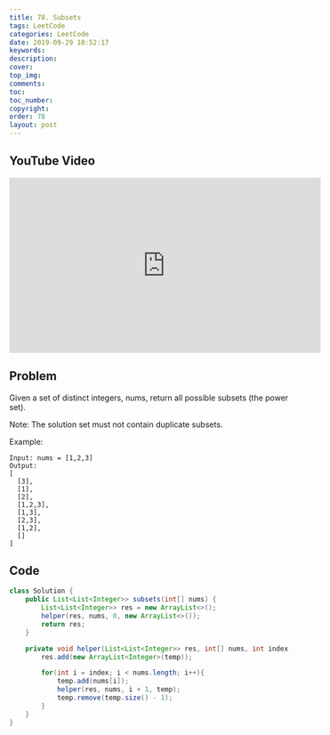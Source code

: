 ```yaml
---
title: 78. Subsets
tags: LeetCode
categories: LeetCode
date: 2019-09-29 10:52:17
keywords:
description:
cover:
top_img:
comments:
toc:
toc_number:
copyright:
order: 78
layout: post
---
```


## YouTube Video

<iframe width="560" height="315" src="https://www.youtube.com/embed/-0OycisNZTo" frameborder="0" allow="accelerometer; autoplay; encrypted-media; gyroscope; picture-in-picture" allowfullscreen></iframe>

## Problem

Given a set of distinct integers, nums, return all possible subsets (the power set).

Note: The solution set must not contain duplicate subsets.

Example:

```
Input: nums = [1,2,3]
Output:
[
  [3],
  [1],
  [2],
  [1,2,3],
  [1,3],
  [2,3],
  [1,2],
  []
]
```

## Code

```java
class Solution {
    public List<List<Integer>> subsets(int[] nums) {
        List<List<Integer>> res = new ArrayList<>();
        helper(res, nums, 0, new ArrayList<>());
        return res;
    }

    private void helper(List<List<Integer>> res, int[] nums, int index, List<Integer> temp){
        res.add(new ArrayList<Integer>(temp));

        for(int i = index; i < nums.length; i++){
            temp.add(nums[i]);
            helper(res, nums, i + 1, temp);
            temp.remove(temp.size() - 1);
        }
    }
}
```

